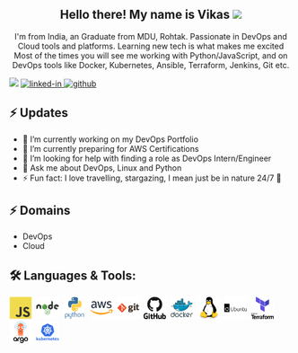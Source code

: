 
<h2 align="center">Hello there! My name is Vikas <img src="https://media.giphy.com/media/hvRJCLFzcasrR4ia7z/giphy.gif" width="30px"/></h2>
<p align="center">I'm from India, an Graduate from MDU, Rohtak. Passionate in DevOps and Cloud tools and platforms. Learning new tech is what makes me excited
Most of the times you will see me working with Python/JavaScript, and on DevOps tools like Docker, Kubernetes, Ansible, Terraform, Jenkins, Git etc.

<div id="badges">
  <a>
    <img src="https://img.shields.io/badge/-Gmail-d14836?style=flat-square&logo=Gmail&logoColor=white&link=mailto:vrwt22@gmail.com" />
  </a>
  <a href="https://linkedin.com/in/vikas-rwt" target="_blank">
    <img src="https://img.shields.io/badge/-LinkedIn-blue?style=flat-square&logo=Linkedin&logoColor=white" alt="linked-in" />
  </a>
  <a href="https://github.com/vikas-rwt" target="_blank">
    <img src="http://img.shields.io/badge/-Github-black?style=flat-square&logo=github" alt="github"/>
  </a>
</div>

## ⚡ Updates

- 🔭 I’m currently working on my DevOps Portfolio <br/>
- 🌱 I’m currently preparing for AWS Certifications <br/>
- 👯 I’m looking for help with finding a role as DevOps Intern/Engineer<br/>
- 💬 Ask me about DevOps, Linux and Python <br/>
- ⚡ Fun fact: I love travelling, stargazing, I mean just be in nature 24/7 🥰<br/>

## ⚡ Domains
- DevOps
- Cloud

## 🛠️ Languages & Tools:
<div>
  <img src="https://github.com/devicons/devicon/blob/master/icons/javascript/javascript-original.svg" alt="JS" height=40 width=40 />&nbsp;
  <img src="https://github.com/devicons/devicon/blob/master/icons/nodejs/nodejs-original-wordmark.svg" alt="NODEJS" height=40 width=40 />&nbsp;
  <img src="https://github.com/devicons/devicon/blob/master/icons/python/python-original-wordmark.svg" alt="PYTHON" height=40 width=40 />&nbsp;
  <img src="https://github.com/devicons/devicon/blob/master/icons/amazonwebservices/amazonwebservices-original-wordmark.svg" alt="AWS" height=40 width=40 />&nbsp;
  <img src="https://github.com/devicons/devicon/blob/master/icons/git/git-original-wordmark.svg" alt="GIT" height=40 width=40 />&nbsp;
  <img src="https://github.com/devicons/devicon/blob/master/icons/github/github-original-wordmark.svg" alt="GITHUB" height=40 width=40 />&nbsp;
  <img src="https://github.com/devicons/devicon/blob/master/icons/docker/docker-original-wordmark.svg" alt="DOCKER" height=40 width=40 />&nbsp;
  <img src="https://github.com/devicons/devicon/blob/master/icons/linux/linux-original.svg" alt="LINUX" height=40 width=40 />&nbsp;
  <img src="https://github.com/devicons/devicon/blob/master/icons/ubuntu/ubuntu-plain-wordmark.svg" alt="UBUNTU" height=40 width=40 />&nbsp;
  <img src="https://github.com/devicons/devicon/blob/master/icons/terraform/terraform-original-wordmark.svg" alt="TERRAFORM" height=40 width=40 />&nbsp;
  <img src="https://github.com/devicons/devicon/blob/master/icons/argocd/argocd-original-wordmark.svg" alt="ARGOCD" height=40 width=40 />&nbsp;
  <img src="https://github.com/devicons/devicon/blob/master/icons/kubernetes/kubernetes-plain-wordmark.svg" alt="K8S" height=40 width=40 />&nbsp
</div>



